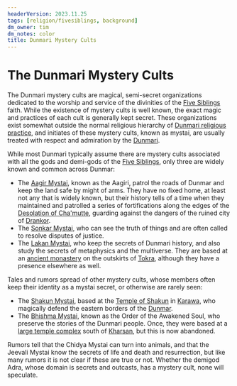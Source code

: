 ```yaml
---
headerVersion: 2023.11.25
tags: [religion/fivesiblings, background]
dm_owner: tim
dm_notes: color
title: Dunmari Mystery Cults
---
```

# The Dunmari Mystery Cults



The Dunmari mystery cults are magical, semi-secret organizations dedicated to the worship and service of the divinities of the [Five Siblings](<../../cosmology/religions/five-siblings/five-siblings.md>) faith. While the existence of mystery cults is well known, the exact magic and practices of each cult is generally kept secret. These organizations exist somewhat outside the normal religious hierarchy of [Dunmari religious practice](<../../gazetteer/greater-dunmar/realms/dunmar/dunmar.md#religion>), and initiates of these mystery cults, known as mystai, are usually treated with respect and admiration by the [Dunmari](<../../gazetteer/greater-dunmar/realms/dunmar/dunmar.md>). 

While most Dunmari typically assume there are mystery cults associated with all the gods and demi-gods of the [Five Siblings](<../../cosmology/religions/five-siblings/five-siblings.md>), only three are widely known and common across Dunmar:
- The [Aagir Mystai](<./aagir-mystai.md>), known as the Aagiri, patrol the roads of Dunmar and keep the land safe by might of arms. They have no fixed home, at least not any that is widely known, but their history tells of a time when they maintained and patrolled a series of fortifications along the edges of the [Desolation of Cha'mutte](<../../gazetteer/istaros-watershed/desolation-of-cha-mutte.md>), guarding against the dangers of the ruined city of [Drankor](<../../history/drankorian-era/drankor.md>). 
- The [Sonkar Mystai](<./sonkar-mystai.md>), who can see the truth of things and are often called to resolve disputes of justice. 
- The [Lakan Mystai](<./lakan-mystai.md>), who keep the secrets of Dunmari history, and also study the secrets of metaphysics and the multiverse. They are based at an [ancient monastery](<../../gazetteer/greater-dunmar/realms/dunmar/central-dunmar/tokra/lakan-monastery.md>) on the outskirts of [Tokra](<../../gazetteer/greater-dunmar/realms/dunmar/central-dunmar/tokra/tokra.md>), although they have a presence elsewhere as well. 

Tales and rumors spread of other mystery cults, whose members often keep their identity as a mystai secret, or otherwise are rarely seen:
- The [Shakun Mystai](<./shakun-mystai.md>), based at the [Temple of Shakun](<../../gazetteer/greater-dunmar/realms/dunmar/eastern-dunmar/temple-of-shakun.md>) in [Karawa](<../../gazetteer/greater-dunmar/realms/dunmar/eastern-dunmar/karawa.md>), who magically defend the eastern borders of the [Dunmar](<../../gazetteer/greater-dunmar/realms/dunmar/dunmar.md>).
- The [Bhishma Mystai](<./order-of-the-awakened-soul.md>), known as the Order of the Awakened Soul, who preserve the stories of the Dunmari people. Once, they were based at a [large temple complex](<../../gazetteer/greater-dunmar/dunmari-basin/monastery-of-bhishma.md>) south of [Kharsan](<../../gazetteer/greater-dunmar/dunmari-basin/kharsan.md>), but this is now abandoned. 

Rumors tell that the Chidya Mystai can turn into animals, and that the Jeevali Mystai know the secrets of life and death and resurrection, but like many rumors it is not clear if these are true or not. Whether the demigod Adra, whose domain is secrets and outcasts, has a mystery cult, none will speculate. 